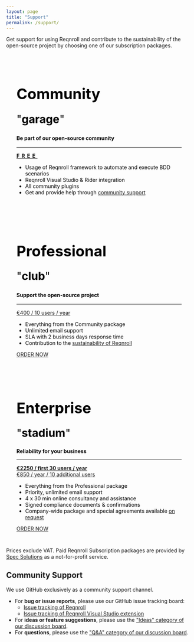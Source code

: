 ```yaml
---
layout: page
title: "Support"
permalink: /support/
---
```


Get support for using Reqnroll and contribute to the sustainability of the open-source project by choosing one of our subscription packages.

<!-- wp:columns {"align":"wide","style":{"spacing":{"margin":{"bottom":"0"}}}} -->
<div class="wp-block-columns alignwide" style="margin-bottom:0"><!-- wp:column {"style":{"color":{"text":"#000000"},"elements":{"link":{"color":{"text":"#000000"}}},"spacing":{"padding":{"top":"2em","right":"2em","bottom":"2em","left":"2em"}}},"backgroundColor":"surface"} -->
<div class="wp-block-column has-surface-background-color has-text-color has-background has-link-color" style="color:#000000;padding-top:2em;padding-right:2em;padding-bottom:2em;padding-left:2em"><!-- wp:heading {"textAlign":"center","style":{"typography":{"fontSize":"40px"}}} -->
<h2 class="wp-block-heading has-text-align-center" id="single" style="font-size:40px"><strong>Community</strong></h2>
<!-- /wp:heading -->

<!-- wp:paragraph {"align":"center","style":{"typography":{"lineHeight":"0.7","fontSize":"30px"}}} -->
<p class="has-text-align-center" style="font-size:30px;line-height:0.7">"<strong>garage</strong>"</p>
<!-- /wp:paragraph -->

<!-- wp:paragraph {"align":"center","style":{"typography":{"lineHeight":"1.5"}},"fontSize":"normal"} -->
<p class="has-text-align-center has-normal-font-size" style="line-height:1.5"><strong>Be part of our open-source community</strong></p>
<!-- /wp:paragraph -->

<!-- wp:separator {"opacity":"css","style":{"color":{"background":"#000000"}},"className":"is-style-wide"} -->
<hr class="wp-block-separator has-text-color has-css-opacity has-background is-style-wide" style="background-color:#000000;color:#000000"/>
<!-- /wp:separator -->

<!-- wp:buttons {"layout":{"type":"flex","justifyContent":"center","orientation":"horizontal"}} -->
<div class="wp-block-buttons"><!-- wp:button {"backgroundColor":"secondary","textColor":"white","width":100,"style":{"border":{"radius":0},"typography":{"letterSpacing":"0.4em"},"spacing":{"padding":{"top":"28px","bottom":"28px"}}},"fontSize":"x-large"} -->
<div class="wp-block-button has-custom-width wp-block-button__width-100 has-custom-font-size has-x-large-font-size" style="letter-spacing:0.4em"><a class="free-button wp-block-button__link has-white-color has-secondary-background-color has-text-color has-background no-border-radius wp-element-button" href="https://github.com/reqnroll/Reqnroll" style="padding-top:28px;padding-bottom:28px" target="_blank" rel="noopener"><strong>FREE</strong></a></div>
<!-- /wp:button --></div>
<!-- /wp:buttons -->

<!-- wp:list {"fontSize":"normal"} -->
<ul class="has-normal-font-size"><!-- wp:list-item -->
<li>Usage of Reqnroll framework to automate and execute BDD scenarios</li>
<!-- /wp:list-item -->

<!-- wp:list-item -->
<li>Reqnroll Visual Studio &amp; Rider integration</li>
<!-- /wp:list-item -->

<!-- wp:list-item -->
<li>All community plugins</li>
<!-- /wp:list-item -->

<!-- wp:list-item -->
<li>Get and provide help through <a href="#community-support">community support</a></li>
<!-- /wp:list-item --></ul>
<!-- /wp:list --></div>
<!-- /wp:column -->

<!-- wp:column {"style":{"color":{"text":"#000000"},"elements":{"link":{"color":{"text":"#000000"}}},"spacing":{"padding":{"top":"2em","right":"2em","bottom":"2em","left":"2em"}}},"backgroundColor":"primary"} -->
<div class="wp-block-column has-primary-background-color has-text-color has-background has-link-color" style="color:#000000;padding-top:2em;padding-right:2em;padding-bottom:2em;padding-left:2em"><!-- wp:heading {"textAlign":"center","style":{"typography":{"fontSize":"40px"}}} -->
<h2 class="wp-block-heading has-text-align-center" id="family" style="font-size:40px"><strong>Professional</strong></h2>
<!-- /wp:heading -->

<!-- wp:paragraph {"align":"center","style":{"typography":{"lineHeight":"0.7","fontSize":"30px"}}} -->
<p class="has-text-align-center" style="font-size:30px;line-height:0.7">"<strong>club</strong>"</p>
<!-- /wp:paragraph -->

<!-- wp:paragraph {"align":"center","style":{"typography":{"lineHeight":"1.5"}},"fontSize":"normal"} -->
<p class="has-text-align-center has-normal-font-size" style="line-height:1.5"><strong>Support the open-source project</strong></p>
<!-- /wp:paragraph -->

<!-- wp:separator {"opacity":"css","className":"is-style-wide"} -->
<hr class="wp-block-separator has-css-opacity is-style-wide"/>
<!-- /wp:separator -->

<!-- wp:buttons {"layout":{"type":"flex","justifyContent":"center","orientation":"horizontal"}} -->
<div class="wp-block-buttons"><!-- wp:button {"width":100,"style":{"border":{"radius":0},"spacing":{"padding":{"top":"32px","bottom":"32px"}}},"className":"subscription-button","fontSize":"large"} -->
<div class="wp-block-button has-custom-width wp-block-button__width-100 has-custom-font-size subscription-button has-large-font-size"><a class="subscription-button subscription-professional-button wp-block-button__link no-border-radius wp-element-button" href="https://www.specsolutions.eu/orders/?p=SIPeV2cnSFqZso25&amp;package=Professional" style="padding-top:32px;padding-bottom:32px">€400 / 10 users / year</a></div>
<!-- /wp:button --></div>
<!-- /wp:buttons -->

<!-- wp:list {"fontSize":"normal"} -->
<ul class="has-normal-font-size"><!-- wp:list-item -->
<li>Everything from the Community package</li>
<!-- /wp:list-item -->

<!-- wp:list-item -->
<li>Unlimited email support</li>
<!-- /wp:list-item -->

<!-- wp:list-item -->
<li>SLA with 2 business days response time</li>
<!-- /wp:list-item -->

<!-- wp:list-item -->
<li>Contribution to the <a href="https://go.reqnroll.net/sustainability">sustainability of Reqnroll</a></li>
<!-- /wp:list-item --></ul>
<!-- /wp:list -->

<!-- wp:buttons {"layout":{"type":"flex","justifyContent":"center","orientation":"horizontal"}} -->
<div class="wp-block-buttons"><!-- wp:button {"width":50,"style":{"border":{"radius":0}},"className":"subscription-button"} -->
<div class="wp-block-button has-custom-width wp-block-button__width-50 subscription-button"><a class="subscription-button subscription-professional-button wp-block-button__link no-border-radius wp-element-button" href="https://www.specsolutions.eu/orders/?p=SIPeV2cnSFqZso25&amp;package=Professional">ORDER NOW</a></div>
<!-- /wp:button --></div>
<!-- /wp:buttons --></div>
<!-- /wp:column -->

<!-- wp:column {"style":{"color":{"text":"#000000"},"elements":{"link":{"color":{"text":"#000000"}}},"spacing":{"padding":{"top":"2em","right":"2em","bottom":"2em","left":"2em"}}},"backgroundColor":"hover"} -->
<div class="wp-block-column has-hover-background-color has-text-color has-background has-link-color" style="color:#000000;padding-top:2em;padding-right:2em;padding-bottom:2em;padding-left:2em"><!-- wp:heading {"textAlign":"center","style":{"typography":{"fontSize":"40px"}}} -->
<h2 class="wp-block-heading has-text-align-center" id="patron" style="font-size:40px"><strong>Enterprise</strong></h2>
<!-- /wp:heading -->

<!-- wp:paragraph {"align":"center","style":{"typography":{"lineHeight":"0.7","fontSize":"30px"}}} -->
<p class="has-text-align-center" style="font-size:30px;line-height:0.7">"<strong>stadium</strong>"</p>
<!-- /wp:paragraph -->

<!-- wp:paragraph {"align":"center","fontSize":"normal"} -->
<p class="has-text-align-center has-normal-font-size"><strong>Reliability for your business</strong></p>
<!-- /wp:paragraph -->

<!-- wp:separator {"opacity":"css","className":"is-style-wide"} -->
<hr class="wp-block-separator has-css-opacity is-style-wide"/>
<!-- /wp:separator -->

<!-- wp:buttons {"layout":{"type":"flex","justifyContent":"center","orientation":"horizontal"}} -->
<div class="wp-block-buttons"><!-- wp:button {"width":100,"style":{"border":{"radius":0}},"className":"subscription-button"} -->
<div class="wp-block-button has-custom-width wp-block-button__width-100 subscription-button"><a class="subscription-button subscription-enterprise-button wp-block-button__link no-border-radius wp-element-button" href="https://www.specsolutions.eu/orders/?p=SIPeV2cnSFqZso25&amp;package=Enterprise"><strong class="has-large-font-size">€2250 / first 30 users / year</strong><br>€850 / year / 10 additional users</a></div>
<!-- /wp:button --></div>
<!-- /wp:buttons -->

<!-- wp:list {"fontSize":"normal"} -->
<ul class="has-normal-font-size"><!-- wp:list-item -->
<li>Everything from the Professional package</li>
<!-- /wp:list-item -->

<!-- wp:list-item -->
<li>Priority, unlimited email support</li>
<!-- /wp:list-item -->

<!-- wp:list-item -->
<li>4 x 30 min online consultancy and assistance</li>
<!-- /wp:list-item -->

<!-- wp:list-item -->
<li>Signed compliance documents &amp; confirmations</li>
<!-- /wp:list-item -->

<!-- wp:list-item -->
<li>Company-wide package and special agreements available <a href="{{ site.url }}/contact/">on request</a></li>
<!-- /wp:list-item --></ul>
<!-- /wp:list -->

<!-- wp:buttons {"layout":{"type":"flex","justifyContent":"center","orientation":"horizontal"}} -->
<div class="wp-block-buttons"><!-- wp:button {"width":50,"style":{"border":{"radius":0}},"className":"subscription-button"} -->
<div class="wp-block-button has-custom-width wp-block-button__width-50 subscription-button"><a class="subscription-button subscription-enterprise-button wp-block-button__link no-border-radius wp-element-button" href="https://www.specsolutions.eu/orders/?p=SIPeV2cnSFqZso25&amp;package=Enterprise">ORDER NOW</a></div>
<!-- /wp:button --></div>
<!-- /wp:buttons --></div>
<!-- /wp:column --></div>
<!-- /wp:columns -->

<!-- wp:paragraph {"align":"right","fontSize":"x-small"} -->
<p class="has-text-align-right has-x-small-font-size">Prices exclude VAT. Paid Reqnroll Subscription packages are provided by <a href="https://www.specsolutions.eu/" target="_blank" rel="noreferrer noopener">Spec Solutions</a> as a not-for-profit service.</p>
<!-- /wp:paragraph -->




## Community Support

We use GitHub exclusively as a community support channel.

*   For **bug or issue reports**, please use our GitHub issue tracking board:
    *   [Issue tracking of Reqnroll](https://github.com/reqnroll/Reqnroll/issues)
    *   [Issue tracking of Reqnroll Visual Studio extension](https://github.com/reqnroll/Reqnroll.VisualStudio/issues)
*   For **ideas or feature suggestions**, please use the ["Ideas" category of our discussion board](https://go.reqnroll.net/ideas).
*   For **questions**, please use the ["Q&A" category of our discussion board](https://go.reqnroll.net/qa).
